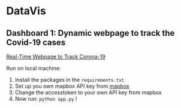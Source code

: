 # DataVis

## Dashboard 1: Dynamic webpage to track the Covid-19 cases
[Real-Time Webpage to Track Corona-19](https://covidtrackdashboard.herokuapp.com)

Run on local machine:
1. Install the packages in the `requirements.txt`
2. Set up you own mapbox API key from [mapbox](https://www.mapbox.com/)
3. Change the accesstoken to your own API key from mapbox
4. Now run: `python app.py` !

